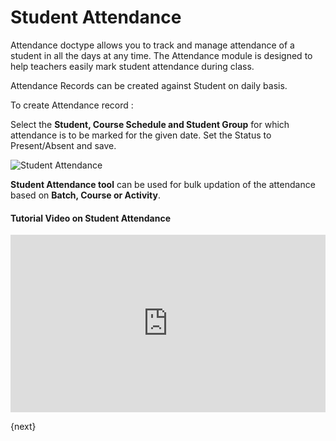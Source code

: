 # Student Attendance

Attendance doctype allows you to track and manage attendance of a student in all the days at any time. The Attendance module is designed to help teachers easily mark student attendance during class. 

Attendance Records can be created against Student on daily basis.

To create Attendance record :

Select the **Student, Course Schedule and Student Group** for which attendance is to be marked for the given date. Set the Status to Present/Absent and save. 

<img class="screenshot" alt="Student Attendance" src="/docs/assets/img/education/schedule/student-attendance.gif">

**Student Attendance tool** can be used for bulk updation of the attendance based on **Batch, Course or Activity**.

#### Tutorial Video on Student Attendance



<style>.embed-container { position: relative; padding-bottom: 56.25%; height: 0; overflow: hidden; max-width: 100%; } .embed-container iframe, .embed-container object, .embed-container embed { position: absolute; top: 0; left: 0; width: 100%; height: 100%; }
</style>
<div class='embed-container'>
    <iframe src='https://www.youtube.com/embed//j9pgkPuyiaI' frameborder='0' allowfullscreen>
    </iframe>
</div>

{next}